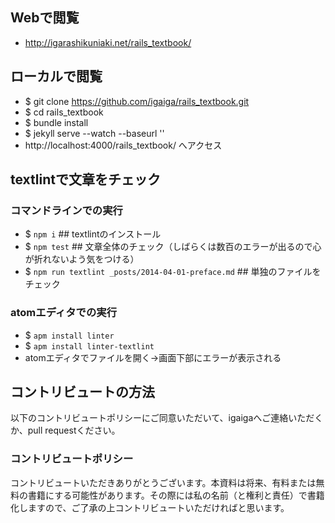 ## Webで閲覧
- http://igarashikuniaki.net/rails_textbook/

## ローカルで閲覧
- $ git clone https://github.com/igaiga/rails_textbook.git
- $ cd rails_textbook
- $ bundle install
- $ jekyll serve --watch --baseurl ''
- http://localhost:4000/rails_textbook/ へアクセス

## textlintで文章をチェック

### コマンドラインでの実行

- $ `npm i`             ## textlintのインストール
- $ `npm test`          ## 文章全体のチェック（しばらくは数百のエラーが出るので心が折れないよう気をつける）
- $ `npm run textlint _posts/2014-04-01-preface.md`  ## 単独のファイルをチェック

### atomエディタでの実行

- $ `apm install linter`
- $ `apm install linter-textlint`
- atomエディタでファイルを開く→画面下部にエラーが表示される

## コントリビュートの方法
以下のコントリビュートポリシーにご同意いただいて、igaigaへご連絡いただくか、pull requestください。

### コントリビュートポリシー
コントリビュートいただきありがとうございます。本資料は将来、有料または無料の書籍にする可能性があります。その際には私の名前（と権利と責任）で書籍化しますので、ご了承の上コントリビュートいただければと思います。
